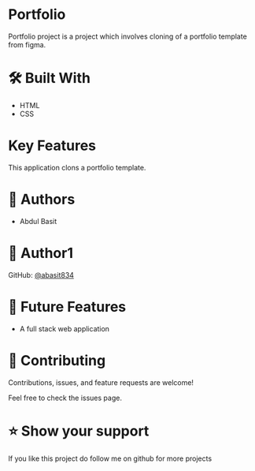 # Portfolio

Portfolio project is a project which involves cloning of a portfolio template from figma.

# 🛠 Built With

- HTML
- CSS

# Key Features


This application clons a portfolio template. 


# 👥 Authors
- Abdul Basit

# 👤 Author1

GitHub: [@abasit834](https://github.com/abasit834)


# 🔭 Future Features


- A full stack web application


# 🤝 Contributing
Contributions, issues, and feature requests are welcome!

Feel free to check the issues page.


# ⭐️ Show your support


If you like this project do follow me on github for more projects